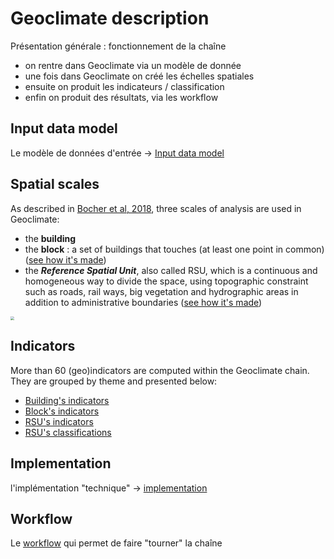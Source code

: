 # Geoclimate description



Présentation générale : fonctionnement de la chaîne

- on rentre dans Geoclimate via un modèle de donnée
- une fois dans Geoclimate on créé les échelles spatiales
- ensuite on produit les indicateurs / classification
- enfin on produit des résultats, via les workflow



## Input data model

Le modèle de données d'entrée -> [Input data model](./input_data_model.md)



## Spatial scales

As described in [Bocher et al, 2018](http://dx.doi.org/10.1016/j.uclim.2018.01.008), three scales of analysis are used in Geoclimate:

- the **building**
- the **block** : a set of buildings that touches (at least one point in common) ([see how it's made](./spatial_units/block.md))
- the ***Reference Spatial Unit***, also called  RSU, which is a continuous and homogeneous way to divide the space,  using topographic constraint such as roads, rail ways, big vegetation  and hydrographic areas in addition to administrative boundaries ([see how it's made](./spatial_units/rsu.md))



<img src="../resources/images/chain_documentation/building_block_rsu.png" style="zoom:40%;" />




## Indicators

More than 60 (geo)indicators are computed within the Geoclimate chain. They are grouped by theme and presented below: 

- [Building's indicators](./indicators/building.md)
- [Block's indicators](./indicators/block.md)
- [RSU's indicators](./indicators/rsu.md)
- [RSU's classifications](./indicators/rsu_classifications.md)

 

## Implementation

l'implémentation "technique" -> [implementation](./implementation.md)



## Workflow


Le [workflow](./workflow/description.md) qui permet de faire "tourner" la chaîne